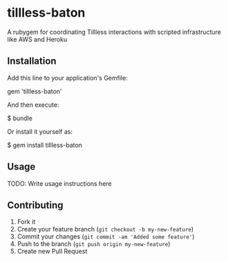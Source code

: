 # tillless-baton

A rubygem for coordinating Tillless interactions with scripted infrastructure like AWS and Heroku

## Installation

Add this line to your application's Gemfile:

gem 'tillless-baton'

And then execute:

$ bundle

Or install it yourself as:

$ gem install tillless-baton

## Usage

TODO: Write usage instructions here

## Contributing

1. Fork it
2. Create your feature branch (`git checkout -b my-new-feature`)
3. Commit your changes (`git commit -am 'Added some feature'`)
4. Push to the branch (`git push origin my-new-feature`)
5. Create new Pull Request
